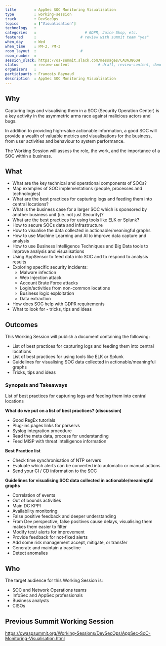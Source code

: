 ```yaml
---
title        : AppSec SOC Monitoring Visualisation
type         : working-session
track        : DevSecOps
topics       : ["Visualisation"]
technology   :
categories   :                      # GDPR, Juice Shop, etc.
featured     :                    # review with summit team "yes"
when_day     : Wed
when_time    : PM-2, PM-3
room_layout  :                    #
room_number  :
session_slack: https://os-summit.slack.com/messages/CAUAJ8GQH
status       : review-content             # draft, review-content, done
organizers   :
participants : Francois Raynaud
description  : AppSec SOC Monitoring Visualisation
---
```


## Why

Capturing logs and visualising them in a SOC (Security Operation Center) is a key activity in the asymmetric arms race against malicious actors and bugs.

In addition to providing high-value actionable information, a good SOC will provide a wealth of valuable metrics and visualisations for the business, from user activities and behaviour to system performance.

The Working Session will assess the role, the work, and the importance of a SOC within a business.

## What

 - What are the key technical and operational components of SOCs?
 - Map examples of SOC implementations (people, processes and technologies)
 - What are the best practices for capturing logs and feeding them into central locations?
 - What is the business case for a larger SOC which is sponsored by another business unit (i.e. not just Security)?
 - What are the best practices for using tools like ELK or Splunk?
 - How to secure SOCs data and infrastructure
 - How to visualise the data collected in actionable/meaningful graphs
 - How to use Machine Learning and AI to improve data capture and analysis
 - How to use Business Intelligence Techniques and Big Data tools to improve analysis and visualisations
 - Using AppSensor to feed data into SOC and to respond to analysis results
 - Exploring specific security incidents:
    - Malware infection
    - Web Injection attack
    - Account Brute Force attacks
    - Login/activities from non-common locations
    - Business logic exploitation
    - Data extraction
 - How does SOC help with GDPR requirements
 - What to look for - tricks, tips and ideas

## Outcomes

This Working Session will publish a document containing the following:

- List of best practices for capturing logs and feeding them into central locations
- List of best practices for using tools like ELK or Splunk
- Guidelines for visualising SOC data collected in actionable/meaningful graphs
- Tricks, tips and ideas

### Synopsis and Takeaways

List of best practices for capturing logs and feeding them into central locations

**What do we put on a list of best practices? (discussion)**

- Good RegEx tutorials
- Plug-ins pages links for parservs
- Syslog integration procedure
- Read the meta data, process for understanding
- Feed MISP with threat intelligence information

**Best Practice list**

- Check time synchronisation of NTP servers
- Evaluate which alerts can be converted into automatic or manual actions
- Send your CI / CD information to the SOC

**Guidelines for visualising SOC data collected in actionable/meaningful graphs**

- Correlation of events
- Out of bounds activities
- Main DC KPPI
- Availability monitoring
- False positive feedback and deeper understanding
- From Dev perspective, false positives cause delays, visualising them makes them easier to filter
- Modify test/ alerts for improvement
- Provide feedback for not-fixed alerts
- Add some risk management accept, mitigate, or transfer
- Generate and maintain a baseline
- Detect anomalies

## Who

The target audience for this Working Session is:

 - SOC and Network Operations teams
 - InfoSec and AppSec professionals
 - Business analysts
 - CISOs

## Previous Summit Working Session

https://owaspsummit.org/Working-Sessions/DevSecOps/AppSec-SoC-Monitoring-Visualisation.html
